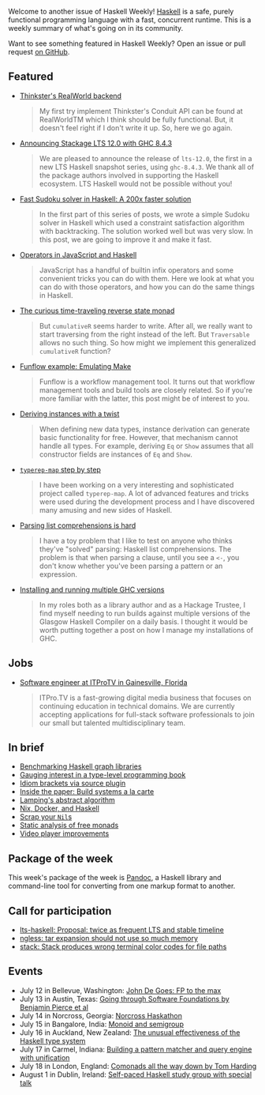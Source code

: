 <!-- 2018-07-12 -->

Welcome to another issue of Haskell Weekly!
[Haskell](https://www.haskell.org) is a safe, purely functional programming language with a fast, concurrent runtime.
This is a weekly summary of what's going on in its community.

Want to see something featured in Haskell Weekly?
Open an issue or pull request [on GitHub](https://github.com/haskellweekly/haskellweekly.github.io).

## Featured

-   [Thinkster's RealWorld backend](https://siskam.link/2018-07-02-thinkster-s-realworld---backend.html)

    > My first try implement Thinkster's Conduit API can be found at RealWorldTM which I think should be fully functional. But, it doesn't feel right if I don't write it up. So, here we go again.

-   [Announcing Stackage LTS 12.0 with GHC 8.4.3](https://www.stackage.org/blog/2018/07/announce-lts-12)

    > We are pleased to announce the release of `lts-12.0`, the first in a new LTS Haskell snapshot series, using `ghc-8.4.3`. We thank all of the package authors involved in supporting the Haskell ecosystem. LTS Haskell would not be possible without you!

-   [Fast Sudoku solver in Haskell: A 200x faster solution](https://abhinavsarkar.net/posts/fast-sudoku-solver-in-haskell-2/)

    > In the first part of this series of posts, we wrote a simple Sudoku solver in Haskell which used a constraint satisfaction algorithm with backtracking. The solution worked well but was very slow. In this post, we are going to improve it and make it fast.

-   [Operators in JavaScript and Haskell](https://typeclasses.com/javascript/operators)

    > JavaScript has a handful of builtin infix operators and some convenient tricks you can do with them. Here we look at what you can do with those operators, and how you can do the same things in Haskell.

-   [The curious time-traveling reverse state monad](https://tech-blog.capital-match.com/posts/5-the-reverse-state-monad.html)

    > But `cumulativeR` seems harder to write. After all, we really want to start traversing from the right instead of the left. But `Traversable` allows no such thing. So how might we implement this generalized `cumulativeR` function?

-   [Funflow example: Emulating Make](https://www.tweag.io/posts/2018-07-10-funflow-make.html)

    > Funflow is a workflow management tool. It turns out that workflow management tools and build tools are closely related. So if you're more familiar with the latter, this post might be of interest to you.

-   [Deriving instances with a twist](https://blog.poisson.chat/posts/2018-07-08-deriving-twist.html)

    > When defining new data types, instance derivation can generate basic functionality for free. However, that mechanism cannot handle all types. For example, deriving `Eq` or `Show` assumes that all constructor fields are instances of `Eq` and `Show`.

-   [`typerep-map` step by step](https://kowainik.github.io/posts/2018-07-11-typerep-map-step-by-step.html)

    > I have been working on a very interesting and sophisticated project called `typerep-map`. A lot of advanced features and tricks were used during the development process and I have discovered many amusing and new sides of Haskell.

-   [Parsing list comprehensions is hard](http://www.rntz.net/post/2018-07-10-parsing-list-comprehensions.html)

    > I have a toy problem that I like to test on anyone who thinks they've "solved" parsing: Haskell list comprehensions. The problem is that when parsing a clause, until you see a `<-`, you don't know whether you've been parsing a pattern or an expression.

-   [Installing and running multiple GHC versions](https://qfpl.io/posts/multiple-ghcs/)

    > In my roles both as a library author and as a Hackage Trustee, I find myself needing to run builds against multiple versions of the Glasgow Haskell Compiler on a daily basis. I thought it would be worth putting together a post on how I manage my installations of GHC.

## Jobs

-   [Software engineer at ITProTV in Gainesville, Florida](mailto:taylorf@itpro.tv)

    > ITPro.TV is a fast-growing digital media business that focuses on continuing education in technical domains. We are currently accepting applications for full-stack software professionals to join our small but talented multidisciplinary team.

## In brief

-   [Benchmarking Haskell graph libraries](https://blog.nyarlathotep.one/2018/07/benchmarking-haskell-graph-libraries/)
-   [Gauging interest in a type-level programming book](https://np.reddit.com/r/haskell/comments/8x0gen/gauging_interest_in_a_typelevel_programming_book/)
-   [Idiom brackets via source plugin](http://oleg.fi/gists/posts/2018-07-06-idiom-brackets-via-source-pluging.html)
-   [Inside the paper: Build systems a la carte](https://neilmitchell.blogspot.com/2018/07/inside-paper-build-systems-la-carte.html)
-   [Lamping's abstract algorithm](https://github.com/MaiaVictor/absal-ex/tree/275d6a9567ce55aaf07396bd93edbff7f6ac6fb9)
-   [Nix, Docker, and Haskell](https://cs-syd.eu/posts/2018-07-14-nix-docker-haskell)
-   [Scrap your `Nil`s](https://github.com/morphismtech/squeal/blob/390d6e9135fe18e4fdfab766cdf67be8625b324d/scrap-your-nils.md)
-   [Static analysis of free monads](http://reasonablypolymorphic.com/blog/prospecting-free-monads/)
-   [Video player improvements](https://typeclasses.com/news/2018-07-video-player-improvements)

## Package of the week

This week's package of the week is [Pandoc](https://hackage.haskell.org/package/pandoc-2.2.1),
a Haskell library and command-line tool for converting from one markup format to another.

## Call for participation

-   [lts-haskell: Proposal: twice as frequent LTS and stable timeline](https://github.com/commercialhaskell/lts-haskell/issues/143)
-   [ngless: tar expansion should not use so much memory](https://github.com/ngless-toolkit/ngless/issues/77)
-   [stack: Stack produces wrong terminal color codes for file paths](https://github.com/commercialhaskell/stack/issues/4139)

## Events

-   July 12 in Bellevue, Washington: [John De Goes: FP to the max](https://www.meetup.com/fun-c-group/events/251564565/)
-   July 13 in Austin, Texas: [Going through Software Foundations by Benjamin Pierce et al](https://www.meetup.com/Austin-Types-Theorems-and-Programming-Languages/events/252485072/)
-   July 14 in Norcross, Georgia: [Norcross Haskathon](https://www.meetup.com/Atlanta-Functional-Programming-Meetup/events/252467636/)
-   July 15 in Bangalore, India: [Monoid and semigroup](https://www.meetup.com/Bangalore-Functional-Programmers-Meetup/events/252365783/)
-   July 16 in Auckland, New Zealand: [The unusual effectiveness of the Haskell type system](https://www.meetup.com/Functional-Programming-Auckland/events/252103853/)
-   July 17 in Carmel, Indiana: [Building a pattern matcher and query engine with unification](https://www.meetup.com/Indy-FP/events/252506502/)
-   July 18 in London, England: [Comonads all the way down by Tom Harding](https://www.meetup.com/Papers-We-Love-London/events/252626633/)
-   August 1 in Dublin, Ireland: [Self-paced Haskell study group with special talk](https://www.meetup.com/haskell-dublin-meetup/events/252468400/)
